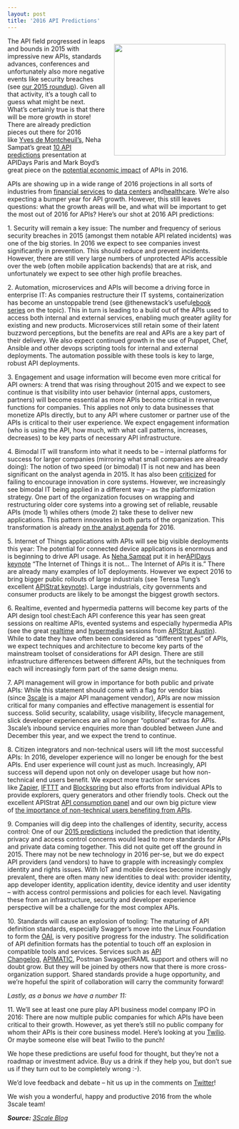 ```yaml
---
layout: post
title: '2016 API Predictions'
---
```

<p><a href="http://www.3scale.net/2015/12/2016-api-predictions/"><img style="padding: 15px;" src="http://api.report/images/kinlane/3scale-iStock_000035531114_Large.jpg" alt="" width="250" align="right" /></a></p>
<p>The API field progressed in leaps and bounds in 2015 with impressive new APIs, standards advances, conferences and unfortunately also more negative events like security breaches (see&nbsp;<a href="http://www.3scale.net/2015/12/2015-api-predictions-year-in-review/">our 2015 roundup</a>). Given all that activity, it&rsquo;s a tough call to guess what might be next. What&rsquo;s certainly true is that there will be more growth in store! There are already prediction pieces out there for 2016 like&nbsp;<a href="http://restlet.com/blog/2015/12/01/2016-predictions-for-apis/">Yves de Montcheuil&rsquo;s</a>, Neha Sampat&rsquo;s great&nbsp;<a href="http://www.slideshare.net/NehaSampat1/bold-predictions-for-the-2016-api-economy">10 API predictions</a>&nbsp;presentation at APIDays Paris and Mark Boyd&rsquo;s great piece on the&nbsp;<a href="http://thenewstack.io/year-ahead-api-game-changer">potential economic impact</a>&nbsp;of APIs in 2016.</p>
<p>APIs are showing up in a wide range of 2016 projections in all sorts of industries from&nbsp;<a href="http://blogs.forrester.com/peter_wannemacher/15-11-10-in_2016_financial_services_executives_will_bet_big_on_apis">financial services</a>&nbsp;to&nbsp;<a href="http://searchdatacenter.techtarget.com/news/4500269146/Data-center-experts-predict-2016-IT-trends">data centers</a>&nbsp;and<a href="https://hbr.org/2015/12/the-untapped-potential-of-health-care-apis">healthcare</a>. We&rsquo;re also expecting a bumper year for API growth. However, this still leaves questions: what the growth areas will be, and what will be important to get the most out of 2016 for APIs? Here&rsquo;s our shot at 2016 API predictions:</p>
<p><span>1. Security will remain a key issue:</span>&nbsp;The number and frequency of serious security breaches in 2015 (amongst them notable API related incidents) was one of the big stories. In 2016 we expect to see companies invest significantly in prevention. This should reduce and prevent incidents. However, there are still very large numbers of unprotected APIs accessible over the web (often mobile application backends) that are at risk, and unfortunately we expect to see other high profile breaches.</p>
<p><span>2. Automation, microservices and APIs will become a driving force in enterprise IT:</span>&nbsp;As companies restructure their IT systems, containerization has become an unstoppable trend (see @thenewstack&rsquo;s useful<a href="http://thenewstack.io/ebookseries/">ebook series</a>&nbsp;on the topic). This in turn is leading to a build out of the APIs used to access both internal and external services, enabling much greater agility for existing and new products. Microservices still retain some of their latent buzzword perceptions, but the benefits are real and APIs are a key part of their delivery. We also expect continued growth in the use of Puppet, Chef, Ansible and other devops scripting tools for internal and external deployments. The automation possible with these tools is key to large, robust API deployments.</p>
<p><span>3. Engagement and usage information will become even more critical for API owners:</span>&nbsp;A trend that was rising throughout 2015 and we expect to see continue is that visibility into user behavior (internal apps, customers, partners) will become essential as more APIs become critical in revenue functions for companies. This applies not only to data businesses that monetize APIs directly, but to any API where customer or partner use of the APIs is critical to their user experience. We expect engagement information (who is using the API, how much, with what call patterns, increases, decreases) to be key parts of necessary API infrastructure.</p>
<p><span>4. Bimodal IT will transform into what it needs to be &ndash; internal platforms for success for larger companies (mirroring what small companies are already doing):</span>&nbsp;The notion of two speed (or bimodal) IT is not new and has been significant on the analyst agenda in 2015. It has also been&nbsp;<a href="http://www.forbes.com/sites/jasonbloomberg/2015/09/26/bimodal-it-gartners-recipe-for-disaster/">criticized</a>&nbsp;for failing to encourage innovation in core systems. However, we increasingly see bimodal IT being applied in a different way &ndash; as the platformization strategy. One part of the organization focuses on wrapping and restructuring older core systems into a growing set of reliable, reusable APIs (mode 1) whiles others (mode 2) take these to deliver new applications. This pattern innovates in both parts of the organization. This transformation is already&nbsp;<a href="https://www.gartner.com/doc/3179823?ref=AnalystProfile&amp;srcId=1-4554397745">on the analyst agenda</a>&nbsp;for 2016.</p>
<p><span>5. Internet of Things applications with APIs will see big visible deployments this year:</span>&nbsp;The potential for connected device applications is enormous and is beginning to drive API usage. As&nbsp;<a href="https://twitter.com/nehasf">Neha Sampat</a>&nbsp;put it in her<a href="http://www.slideshare.net/NehaSampat1/bold-predictions-for-the-2016-api-economy">APIDays keynote</a>&nbsp;&ldquo;The Internet of Things it is not&hellip; The Internet of APIs it is.&rdquo; There are already many examples of IoT deployments. However we expect 2016 to bring bigger public rollouts of large industrials (see Teresa Tung&rsquo;s excellent&nbsp;<a href="https://www.youtube.com/watch?v=0c_T7wOizo">APIStrat keynote</a>). Large industrials, city governments and consumer products are likely to be amongst the biggest growth sectors.</p>
<p><span>6. Realtime, evented and hypermedia patterns will become key parts of the API design tool chest:</span>Each API conference this year has seen great sessions on realtime APIs, evented systems and especially hypermedia APIs (see the great&nbsp;<a href="https://www.youtube.com/watch?v=xc5ezyJjz1k">realtime</a>&nbsp;and&nbsp;<a href="https://www.youtube.com/watch?v=gdFMKIoxaUk">hypermedia</a>&nbsp;sessions from&nbsp;<a href="http://austin2015.apistrat.com/">APIStrat Austin</a>). While to date they have often been considered as &ldquo;different types&rdquo; of APIs, we expect techniques and architecture to become key parts of the mainstream toolset of considerations for API design. There are still infrastructure differences between different APIs, but the techniques from each will increasingly form part of the same design menu.</p>
<p><span>7. API management will grow in importance for both public and private APIs:</span>&nbsp;While this statement should come with a flag for vendor bias (since&nbsp;<a href="http://www.3scale.net/api-management/">3scale</a>&nbsp;is a major API management vendor), APIs are now mission critical for many companies and effective management is essential for success. Solid security, scalability, usage visibility, lifecycle management, slick developer experiences are all no longer &ldquo;optional&rdquo; extras for APIs. 3scale&rsquo;s inbound service enquiries more than doubled between June and December this year, and we expect the trend to continue.</p>
<p><span>8. Citizen integrators and non-technical users will lift the most successful APIs:</span>&nbsp;In 2016, developer experience will no longer be enough for the best APIs. End user experience will count just as much. Increasingly, API success will depend upon not only on developer usage but how non-technical end users benefit. We expect more traction for services like&nbsp;<a href="https://zapier.com/">Zapier</a>,&nbsp;<a href="https://ifttt.com/">IFTTT</a>&nbsp;and&nbsp;<a href="https://www.blockspring.com/">Blockspring</a>&nbsp;but also efforts from individual APIs to provide explorers, query generators and other friendly tools. Check out the excellent APIStrat&nbsp;<a href="https://www.youtube.com/watch?v=1V_fNCvGU_U">API consumption panel</a>&nbsp;and our own big picture view of&nbsp;<a href="http://www.slideshare.net/3scale/apis-and-the-creation-of-wealth-in-the-digital-economy-apidays-paris-2015-keynote">the importance of non-technical users benefiting from APIs</a>.</p>
<p><span>9. Companies will dig deep into the challenges of identity, security, access control:</span>&nbsp;One of our&nbsp;<a href="http://www.3scale.net/2015/01/api-predictions-2015/">2015 predictions</a>&nbsp;included the prediction that identity, privacy and access control concerns would lead to more standards for APIs and private data coming together. This did not quite get off the ground in 2015. There may not be new technology in 2016 per-se, but we do expect API providers (and vendors) to have to grapple with increasingly complex identity and rights issues. With IoT and mobile devices become increasingly prevalent, there are often many new identities to deal with: provider identity, app developer identity, application identity, device identity and user identity &ndash; with access control permissions and policies for each level. Navigating these from an infrastructure, security and developer experience perspective will be a challenge for the most complex APIs.</p>
<p><span>10. Standards will cause an explosion of tooling:</span>&nbsp;The maturing of API definition standards, especially Swagger&rsquo;s move into the Linux Foundation to form the&nbsp;<a href="https://openapis.org/">OAI</a>, is very positive progress for the industry. The solidification of API definition formats has the potential to touch off an explosion in compatible tools and services. Services such as&nbsp;<a href="https://www.apichangelog.com/">API Changelog</a>,&nbsp;<a href="https://apimatic.io/">APIMATIC</a>,&nbsp;<a>Postman</a>&nbsp;Swagger/RAML support and others will no doubt grow. But they will be joined by others now that there is more cross-organization support. Shared standards provide a huge opportunity, and we&rsquo;re hopeful the spirit of collaboration will carry the community forward!</p>
<p><em>Lastly, as a bonus we have a number 11:</em></p>
<p><span>11. We&rsquo;ll see at least one pure play API business model company IPO in 2016:</span>&nbsp;There are now multiple public companies for which APIs have been critical to their growth. However, as yet there&rsquo;s still no public company for whom their APIs is their core business model. Here&rsquo;s looking at you&nbsp;<a href="http://www.wsj.com/articles/nutanix-okta-twilio-and-coupa-ready-2016-ipos-1450982574">Twilio</a>. Or maybe someone else will beat Twilio to the punch!</p>
<p>We hope these predictions are useful food for thought, but they&rsquo;re not a roadmap or investment advice. Buy us a drink if they help you, but don&rsquo;t sue us if they turn out to be completely wrong :-).</p>
<p>We&rsquo;d love feedback and debate &ndash; hit us up in the comments on&nbsp;<a href="https://twitter.com/3scale">Twitter</a>!</p>
<p>We wish you a wonderful, happy and productive 2016 from the whole 3scale team!</p>
<p><em><strong>Source: </strong><a href="http://www.3scale.net/2015/12/2016-api-predictions/">3Scale Blog</a></em></p>